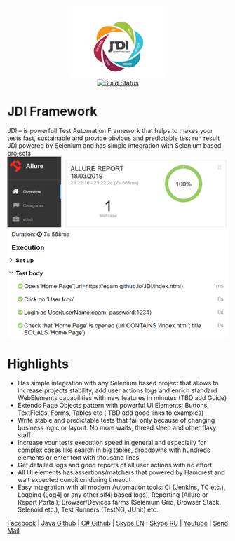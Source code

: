 <p align="center">
  <img src="/source/images/logo.png" alt="JDI Light" width="226">
  <br>
  <a href="https://travis-ci.org/jdi-testing/docs"><img src="https://travis-ci.org/jdi-testing/docs.svg?branch=master" alt="Build Status"></a>
</p>

# JDI Framework
JDI – is powerfull Test Automation Framework that helps to makes your tests fast, sustainable and provide obvious and predictable test run result
JDI powered by Selenium and has simple integration with Selenium based projects
![Allure Report](source/images/intro/allure-report.png)
![Allure Log](source/images/intro/allure-report-log.png)

# Highlights
- Has simple integration with any Selenium based project that allows to increase projects stability, add user actions logs and enrich standard WebElements capabilities with new features in minutes (TBD add Guide)
- Extends Page Objects pattern with powerful UI Elements: Buttons, TextFields, Forms, Tables etc ( TBD add good links to examples)
- Write stable and predictable tests that fail only because of changing business logic or layout. No more waits, thread sleep and other flaky staff
- Increase your tests execution speed in general and especially for complex cases like search in big tables, dropdowns with hundreds elements or enter text with thousand lines
- Get detailed logs and good reports of all user actions with no effort
- All UI elements has assertions/matchers that powered by Hamcrest and wait expected condition during timeout
- Easy integration with all modern Automation tools: CI (Jenkins, TC etc.), Logging (Log4j or any other slf4j based logs), Reporting (Allure or Report Portal); Browser/Devices farms (Selenium Grid, Browser Stack, Selenoid etc.), Test Runners (TestNG, JUnit) etc.

<a href='#' target="_blank">Facebook</a> | 
<a href='https://github.com/jdi-testing/jdi-light' target="_blank">Java Github</a> | 
<a href='https://github.com/jdi-testing/jdi-light-csharp' target="_blank">C# Github</a> | 
<a href='https://join.skype.com/u2Cel0MWHkAO' target="_blank">Skype EN</a> | 
<a href='https://join.skype.com/clvyVvnZvWqc' target="_blank">Skype RU</a> | 
<a href='#'>Youtube</a> | 
<a href="mailto:roman.iovlev.jdi@gmail.com?Subject=JDI question" target="_blank">Send Mail</a>
